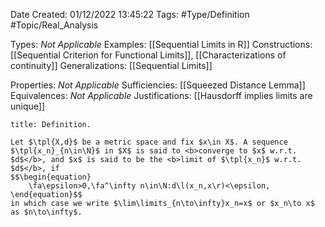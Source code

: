 <div class="topSpace"></div>

Date Created: 01/12/2022 13:45:22
Tags: #Type/Definition #Topic/Real_Analysis

Types: <i>Not Applicable</i>
Examples: [[Sequential Limits in R]]
Constructions: [[Sequential Criterion for Functional Limits]], [[Characterizations of continuity]]
Generalizations: [[Sequential Limits]]

Properties: <i>Not Applicable</i>
Sufficiencies: [[Squeezed Distance Lemma]]
Equivalences: <i>Not Applicable</i>
Justifications: [[Hausdorff implies limits are unique]]

``` ad-Definition
title: Definition.

Let $\tpl{X,d}$ be a metric space and fix $x\in X$. A sequence $\tpl{x_n}_{n\in\N}$ in $X$ is said to <b>converge to $x$ w.r.t. $d$</b>, and $x$ is said to be the <b>limit of $\tpl{x_n}$ w.r.t. $d$</b>, if
$$\begin{equation}
    \fa\epsilon>0,\fa^\infty n\in\N:d\l(x_n,x\r)<\epsilon,
\end{equation}$$
in which case we write $\lim\limits_{n\to\infty}x_n=x$ or $x_n\to x$ as $n\to\infty$.

```
